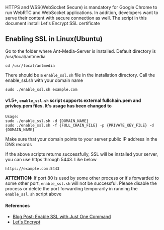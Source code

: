 
HTTPS and WSS(WebSocket Secure) is mandatory for Google Chrome to run WebRTC and WebSocket applications.
In addition, developers want to serve their content with secure connection as well. The script in this document
install Let's Encrypt SSL certificate


## Enabling SSL in Linux(Ubuntu)

Go to the folder where Ant-Media-Server is installed. Default directory is /usr/local/antmedia

```
cd /usr/local/antmedia
```

There should be a `enable_ssl.sh` file in the installation directory. 
Call the enable_ssl.sh with your domain name

```
sudo ./enable_ssl.sh example.com
```

#### v1.5+, `enable_ssl.sh` script supports external fullchain.pem and privkey.pem files. It's usage has been changed to
```
Usage:
sudo ./enable_ssl.sh -d {DOMAIN_NAME}
sudo ./enable_ssl.sh -f {FULL_CHAIN_FILE} -p {PRIVATE_KEY_FILE} -d {DOMAIN_NAME} 
```	
	


Make sure that your domain points to your server public IP address in the DNS records 

If the above scripts returns successfully, SSL will be installed your server, 
you can use https through 5443. Like below

```
https://example.com:5443
```

**ATTENTION:** If port 80 is used by some other process or it's forwarded to some other port, 
`enable_ssl.sh` will not be successful. Please disable the process or delete the port forwarding temporarily in running the `enable_ssl.sh` script above  


#### References
- [Blog Post: Enable SSL with Just One Command](https://antmedia.io/enable-ssl-on-ant-media-server/)
- [Let's Encrypt](https://letsencrypt.org/)